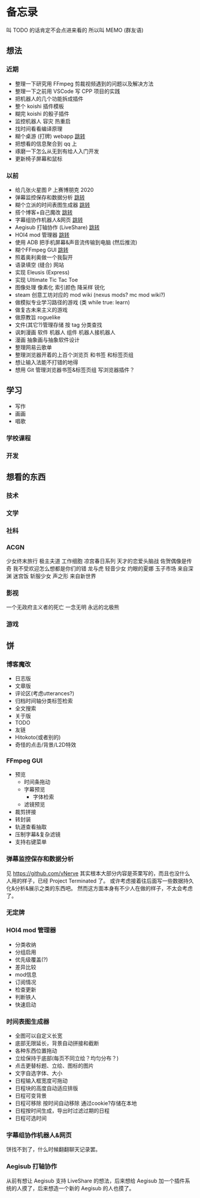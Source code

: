 # 备忘录

叫 TODO 的话肯定不会点进来看的 所以叫 MEMO (群友语)

## 想法

### 近期

- 整理一下研究用 FFmpeg 剪裁视频遇到的问题以及解决方法
- 整理一下之前用 VSCode 写 CPP 项目的实践
- 把机器人的几个功能拆成插件
- 整个 koishi 插件模板
- 糊完 koishi 的骰子插件
- 监控机器人 容灾 热重启
- 找时间看看编译原理
- 糊个桌游 (打牌) webapp [跳转](#无定牌)
- 把想看的信息聚合到 qq 上
- 琢磨一下怎么从无到有给人入门开发
- 更新椅子屏幕和鼠标

### 以前

- 给几张火星图 P 上赛博朋克 2020
- 弹幕监控保存和数据分析 [跳转](#弹幕监控保存和数据分析)
- 糊个立派的时间表图生成器 [跳转](#时间表图生成器)
- 搭个博客+自己魔改 [跳转](#博客魔改)
- 字幕组协作机器人&网页 [跳转](#字幕组协作机器人&网页)
- Aegisub 打轴协作 (LiveShare) [跳转](#Aegisub-打轴协作)
- HOI4 mod 管理器 [跳转](#HOI4-mod-管理器)
- 使用 ADB 把手机屏幕&声音流传输到电脑 (然后推流)
- 糊个FFmpeg GUI [跳转](#FFmpeg-GUI)
- 照着奥利奥做一个我裂开
- 语录填空 (缝合) 网站
- 实现 Eleusis (Express)
- 实现 Ultimate Tic Tac Toe
- 图像处理 像素化 索引颜色 降采样 锐化
- steam 创意工坊对应的 mod wiki (nexus mods? mc mod wiki?)
- 做模拟专业学习路径的游戏 (类 while true: learn)
- 做复古未来主义的游戏
- 做原教旨 roguelike
- 文件(其它?)管理存储 按 tag 分类查找
- 讽刺漫画 软件 机器人 组件 机器人接机器人
- 漫画 抽象画与抽象软件设计
- 整理网易云歌单
- 整理浏览器开着的上百个浏览页 和书签 和标签页组
- 想让输入法能不打错的地得
- 想用 Git 管理浏览器书签&标签页组 写浏览器插件？

## 学习

- 写作
- 画画
- 唱歌

### 学校课程

### 开发

## 想看的东西

### 技术

### 文学

### 社科

### ACGN

少女终末旅行
极主夫道
工作细胞
凉宫春日系列
天才的恋爱头脑战
佐贺偶像是传奇
我不受欢迎怎么想都是你们的错
龙与虎
轻音少女
灼眼的夏娜
玉子市场
来自深渊
迷宫饭
斩服少女
声之形
来自新世界

### 影视

一个无政府主义者的死亡
一念无明
永远的北极熊

### 游戏

## 饼

### 博客魔改

- 日志版
- 文章版
- 评论区(考虑utterances?)
- 归档时间轴分类标签检索
- 全文搜索
- 关于版
- TODO
- 友链
- Hitokoto(或者别的)
- 奇怪的点击/背景/L2D特效

### FFmpeg GUI

- 预览
  - 时间条拖动
  - 字幕预览
    - 字体检索
  - 滤镜预览
- 裁剪拼接
- 转封装
- 轨道查看抽取
- 压制字幕&复杂滤镜
- 支持右键菜单

### 弹幕监控保存和数据分析

见 <https://github.com/vNerve>
其实根本大部分内容是茶栗写的，而且也没什么人用的样子，已经 Project Terminated 了。
或许考虑接着往后面写一些数据持久化&分析&展示之类的东西吧。
然而这方面本身有不少人在做的样子，不太会考虑了。

### 无定牌

### HOI4 mod 管理器

- 分类收纳
- 分组启用
- 优先级覆盖(?)
- 差异比较
- mod信息
- 订阅情况
- 检查更新
- 判断铁人
- 快速启动

### 时间表图生成器

- 全图可以自定义长宽
- 底部无限延长，背景自动拼接和截断
- 各种东西位置拖动
- 立绘保持于底部(每页不同立绘？均匀分布？)
- 点击更替标题、立绘、图标的图片
- 文字自选字体、大小
- 日程输入框宽度可拖动
- 日程块的高度自动适应排版
- 日程可变背景
- 日程可移除 按时间自动移除 通过cookie?存储在本地
- 日程按时间生成，导出时过滤过期的日程
- 日程可选时间

### 字幕组协作机器人&网页

饼找不到了，什么时候翻翻聊天记录罢。

### Aegisub 打轴协作

从前有想让 Aegisub 支持 LiveShare 的想法，后来想给 Aegisub 加一个插件系统的人摸了，后来想造一个新的 Aegisub 的人也摸了。
